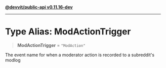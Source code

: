 [**@devvit/public-api v0.11.16-dev**](../README.md)

---

# Type Alias: ModActionTrigger

> **ModActionTrigger** = `"ModAction"`

The event name for when a moderator action is recorded to a subreddit's modlog

